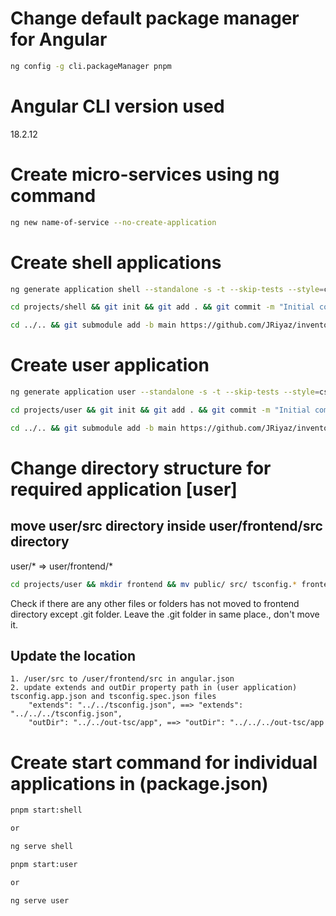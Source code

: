 # Change default package manager for Angular

```sh
ng config -g cli.packageManager pnpm
```

# Angular CLI version used

18.2.12

# Create micro-services using ng command

```sh
ng new name-of-service --no-create-application
```
# Create shell applications

```sh
ng generate application shell --standalone -s -t --skip-tests --style=css --ssr=N
```

```sh
cd projects/shell && git init && git add . && git commit -m "Initial commit"
```

```sh
cd ../.. && git submodule add -b main https://github.com/JRiyaz/inventory-shell.git projects/shell
```
# Create user application

```sh
ng generate application user --standalone -s -t --skip-tests --style=css --ssr=N
```

```sh
cd projects/user && git init && git add . && git commit -m "Initial commit"
```

```sh
cd ../.. && git submodule add -b main https://github.com/JRiyaz/inventory-user.git projects/user
```
# Change directory structure for required application [user]

## move user/src directory inside user/frontend/src directory

user/* => user/frontend/*

```sh
cd projects/user && mkdir frontend && mv public/ src/ tsconfig.* frontend/
```
Check if there are any other files or folders has not moved to frontend directory except .git folder. Leave the .git folder in same place., don't move it.
## Update the location

    1. /user/src to /user/frontend/src in angular.json
    2. update extends and outDir property path in (user application) tsconfig.app.json and tsconfig.spec.json files
        "extends": "../../tsconfig.json", ==> "extends": "../../../tsconfig.json",
        "outDir": "../../out-tsc/app", ==> "outDir": "../../../out-tsc/app

# Create start command for individual applications in (package.json)

```sh
pnpm start:shell

or

ng serve shell
```

```sh
pnpm start:user

or

ng serve user
```
